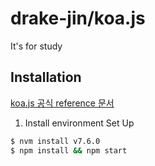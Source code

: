# drake-jin/koa.js

 It's for study

## Installation
 [koa.js 공식 reference 문서](http://koajs.com/#introduction)

1. Install environment Set Up

``` sh
$ nvm install v7.6.0
$ npm install && npm start
```
